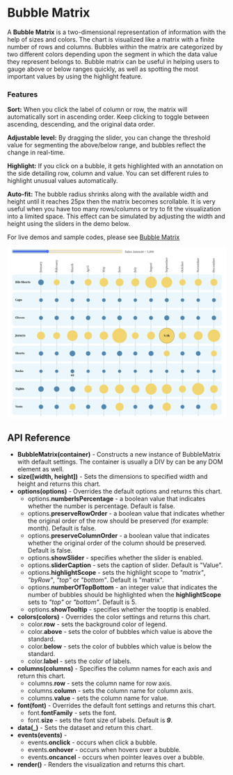 # Bubble Matrix

A **Bubble Matrix** is a two-dimensional representation of information with the help of sizes and colors. The chart is visualized like a matrix with a finite number of rows and columns. Bubbles within the matrix are categorized by two different colors depending upon the segment in which the data value they represent belongs to. Bubble matrix can be useful in helping users to gauge above or below ranges quickly, as well as spotting the most important values by using the highlight feature.

### Features
**Sort:** When you click the label of column or row, the matrix will automatically sort in ascending order. Keep clicking to toggle between ascending, descending, and the original data order.

**Adjustable level:** By dragging the slider, you can change the threshold value for segmenting the above/below range, and bubbles reflect the change in real-time.

**Highlight:** If you click on a bubble, it gets highlighted with an annotation on the side detailing row, column and value. You can set different rules to highlight unusual values automatically.

**Auto-fit:** The bubble radius shrinks along with the available width and height until it reaches 25px then the matrix becomes scrollable. It is very useful when you have too many rows/columns or try to fit the visualization into a limited space. This effect can be simulated by adjusting the width and height using the sliders in the demo below.

For live demos and sample codes, please see [Bubble Matrix](https://observablehq.com/@analyzer2004/bubble-matrix)

<img src="https://github.com/analyzer2004/bubblematrix/blob/master/images/cover.png" width="768">

## API Reference
* **BubbleMatrix(container)** - Constructs a new instance of BubbleMatrix with default settings. The container is usually a DIV by can be any DOM element as well.
* **size([width, height])** - Sets the dimensions to specified width and height and returns this chart.
* **options(options)** - Overrides the default options and returns this chart.
  * options.**numberIsPercentage** - a boolean value that indicates whether the number is percentage. Default is false.  
  * options.**preserveRowOrder** - a boolean value that indicates whether the original order of the row should be preserved (for example: month). Default is false.  
  * options.**preserveColumnOrder** - a boolean value that indicates whether the original order of the column should be preserved. Default is false.  
  * options.**showSlider** - specifies whether the slider is enabled.
  * options.**sliderCaption** - sets the caption of slider. Default is "Value".
  * options.**highlightScope** - sets the highlight scope to *"matrix"*, *"byRow"*, *"top"* or *"bottom"*. Default is "matrix".
  * options.**numberOfTopBottom** - an integer value that indicates the number of bubbles should be highlighted when the **highlightScope** sets to *"top"* or *"bottom"*. Default is 5.
  * options.**showTooltip** - specifies whether the tooptip is enabled.
* **colors(colors)** - Overrides the color settings and returns this chart.
  * color.**row** - sets the background color of legend.
  * color.**above** - sets the color of bubbles which value is above the standard.
  * color.**below** - sets the color of bubbles which value is below the standard.
  * color.**label** - sets the color of labels.
* **columns(columns)** - Specifies the column names for each axis and return this chart.
  * columns.**row** - sets the column name for row axis.
  * columns.**column** - sets the column name for column axis.
  * columns.**value** - sets the column name for value.
* **font(font)** - Overrides the default font settings and returns this chart.
  * font.**fontFamily** - sets the font.
  * font.**size** - sets the font size of labels. Default is ***9***.
* **data(_)** - Sets the dataset and return this chart.
* **events(events)** -
  * events.**onclick** - occurs when click a bubble. 
  * events.**onhover** - occurs when hovers over a bubble.
  * events.**oncancel** - occurs when pointer leaves over a bubble.
* **render()** - Renders the visualization and returns this chart.